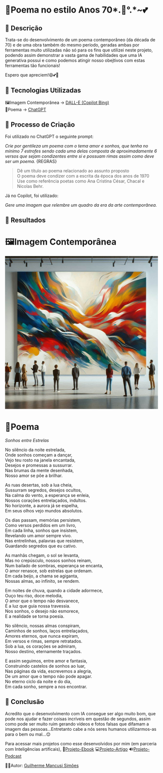 # 📖Poema no estilo Anos 70*.🌠°.*~💕

## 📒 Descrição

Trata-se do desenvolvimento de um poema contemporâneo (da década de 70) e de uma obra também do mesmo período, geradas ambas por ferramentas muito utilizadas não só para os fins que utilizei neste projeto, podendo assim demonstrar a vasta gama de habilidades que uma IA generativa possui e como podemos atingir nosso obejtivos com estas ferramentas tão funcionais!  

Espero que apreciem!😄💕🌠

## 🤖 Tecnologias Utilizadas
🖼Imagem Contemporânea -> [DALL-E (Copilot Bing)](https://www.bing.com/chat)  
📖Poema -> [ChatGPT](https://chatgpt.com/)

## 🧐 Processo de Criação

Foi utilizado no ChatGPT o seguinte prompt:  

_Crie por gentileza um poema com o tema amor e sonhos, que tenha no mínimo 7 estrofes sendo cada uma delas composta de aproximadamente 6 versos que sejam condizentes entre si e possuam rimas assim como deve ser um poema._
{REGRAS}  
>Dê um título ao poema relacionado ao assunto proposto  
>O poema deve condizer com a escrita da época dos anos de 1970  
>Use como referência poetas como Ana Cristina César, Chacal e Nicolas Behr.  

Já no Copilot, foi utilizado: 

_Gere uma imagem que relembre um quadro da era da arte contemporânea._

## 🚀 Resultados

# 🖼Imagem Contemporânea  
![Arte Contemporânea](Dall-E.jfif)


# 📖Poema  
_Sonhos entre Estrelas_

No silêncio da noite estrelada,  
Onde sonhos começam a dançar,  
Vejo teu rosto na janela encantada,  
Desejos e promessas a sussurrar.  
Nas brumas da mente desenhada,  
Nosso amor se põe a brilhar.  

As ruas desertas, sob a lua cheia,  
Sussurram segredos, desejos ocultos,  
Na calma do vento, a esperança se enleia,  
Nossos corações entrelaçados, indultos.  
No horizonte, a aurora já se espelha,  
Em seus olhos vejo mundos absolutos.  

Os dias passam, memórias persistem,  
Como versos perdidos em um livro,  
Em cada linha, sonhos que insistem,  
Revelando um amor sempre vivo.  
Nas entrelinhas, palavras que resistem,  
Guardando segredos que eu cativo.  

As manhãs chegam, o sol se levanta,  
Mas no crepúsculo, nossos sonhos reinam,  
Num bailado de sombras, esperança se encanta,  
O amor renasce, sob estrelas que ordenam.  
Em cada beijo, a chama se agiganta,  
Nossas almas, ao infinito, se rendem.  

Em noites de chuva, quando a cidade adormece,  
Ouço teu riso, doce melodia,  
O amor que o tempo não desvanece,  
É a luz que guia nossa travessia.  
Nos sonhos, o desejo não esmorece,  
E a realidade se torna poesia.  

No silêncio, nossas almas conspiram,  
Caminhos de sonhos, laços entrelaçados,  
Amores eternos, que nunca expiram,  
Em versos e rimas, sempre retratados.  
Sob a lua, os corações se admiram,  
Nosso destino, eternamente traçados.  

E assim seguimos, entre amor e fantasia,  
Construindo castelos de sonhos ao luar,  
Nas páginas da vida, escrevemos a alegria,  
De um amor que o tempo não pode apagar.  
No eterno ciclo da noite e do dia,  
Em cada sonho, sempre a nos encontrar.  

## 💬 Conclusão
Acredito que o desenvolvimento com IA consegue ser algo muito bom, que pode nos ajudar e fazer coisas incríveis em questão de segundos, assim como pode ser muito ruim gerando vídeos e fotos falsas que difamam a imagem das pessoas...Entretanto cabe a nós seres humanos utilizarmos-as para o bem ou mal...😌  

Para acessar mais projetos como esse desenvolvidos por mim (em parceria com Inteligências artificais),
📘[Projeto-Ebook](https://github.com/GuiCrownguard/Projeto-Ebook)
💻[Projeto-Artigo](https://github.com/GuiCrownguard/Projeto-Artigo)
🔊[Projeto-Podcast](https://github.com/GuiCrownguard/Projeto-Podcast)

👨‍💻Autor: [Guilherme Mancusi Simões](https://www.linkedin.com/in/guilherme-mancusi-sim%C3%B5es-882873215/)
